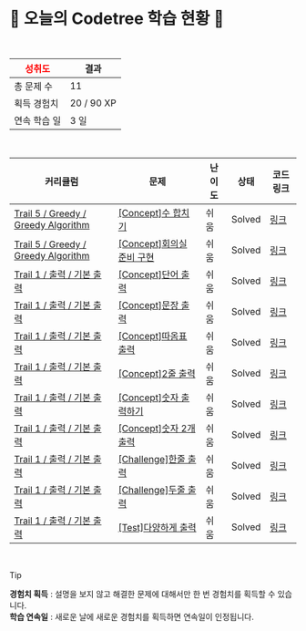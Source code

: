 # 🌲 오늘의 Codetree 학습 현황 🌲

<br />

| <span style="color:red;display:block;text-align:center;"> **성취도**</span> | 결과 |
|---|---|
| 총 문제 수 | 11 |
| 획득 경험치 | 20 / 90 XP |
| 연속 학습 일 | 3 일 |

<br />

|커리큘럼|문제|난이도|상태|코드 링크|
|---|---|---|---|---|
|[Trail 5 / Greedy / Greedy Algorithm](https://www.codetree.ai/trail-info/intermediate-mid/)|[[Concept]수 합치기](https://www.codetree.ai/trails/complete/curated-cards/intro-merge-numbers/)|쉬움|Solved|[링크](https://github.com/rlaxxwls13/codetree-TILs/blob/main/250210/%EC%88%AB%EC%9E%90%20%ED%95%A9%EC%B9%98%EA%B8%B0/merge-numbers.py)|
|[Trail 5 / Greedy / Greedy Algorithm](https://www.codetree.ai/trail-info/intermediate-mid/)|[[Concept]회의실 준비 구현](https://www.codetree.ai/trails/complete/curated-cards/intro-implement-scheduling-meeting-room/)|쉬움|Solved|[링크](https://github.com/rlaxxwls13/codetree-TILs/blob/main/250210/%ED%9A%8C%EC%9D%98%EC%8B%A4%20%EC%A4%80%EB%B9%84%20%EA%B5%AC%ED%98%84/implement-scheduling-meeting-room.py)|
|[Trail 1 / 출력 / 기본 출력](https://www.codetree.ai/trail-info/novice-low/)|[[Concept]단어 출력](https://www.codetree.ai/trails/complete/curated-cards/intro-print-word/)|쉬움|Solved|[링크](https://github.com/rlaxxwls13/codetree-TILs/blob/main/250210/%EB%8B%A8%EC%96%B4%20%EC%B6%9C%EB%A0%A5/print-word.java)|
|[Trail 1 / 출력 / 기본 출력](https://www.codetree.ai/trail-info/novice-low/)|[[Concept]문장 출력](https://www.codetree.ai/trails/complete/curated-cards/intro-print-sentence/)|쉬움|Solved|[링크](https://github.com/rlaxxwls13/codetree-TILs/blob/main/250210/%EB%AC%B8%EC%9E%A5%20%EC%B6%9C%EB%A0%A5/print-sentence.java)|
|[Trail 1 / 출력 / 기본 출력](https://www.codetree.ai/trail-info/novice-low/)|[[Concept]따옴표 출력](https://www.codetree.ai/trails/complete/curated-cards/intro-print-quote/)|쉬움|Solved|[링크](https://github.com/rlaxxwls13/codetree-TILs/blob/main/250210/%EB%94%B0%EC%98%B4%ED%91%9C%20%EC%B6%9C%EB%A0%A5/print-quote.java)|
|[Trail 1 / 출력 / 기본 출력](https://www.codetree.ai/trail-info/novice-low/)|[[Concept]2줄 출력](https://www.codetree.ai/trails/complete/curated-cards/intro-print-two-lines/)|쉬움|Solved|[링크](https://github.com/rlaxxwls13/codetree-TILs/blob/main/250210/2%EC%A4%84%20%EC%B6%9C%EB%A0%A5/print-two-lines.java)|
|[Trail 1 / 출력 / 기본 출력](https://www.codetree.ai/trail-info/novice-low/)|[[Concept]숫자 출력하기](https://www.codetree.ai/trails/complete/curated-cards/intro-print-one-number/)|쉬움|Solved|[링크](https://github.com/rlaxxwls13/codetree-TILs/blob/main/250210/%EC%88%AB%EC%9E%90%20%EC%B6%9C%EB%A0%A5%ED%95%98%EA%B8%B0/print-one-number.java)|
|[Trail 1 / 출력 / 기본 출력](https://www.codetree.ai/trail-info/novice-low/)|[[Concept]숫자 2개 출력](https://www.codetree.ai/trails/complete/curated-cards/intro-print-two-numbers/)|쉬움|Solved|[링크](https://github.com/rlaxxwls13/codetree-TILs/blob/main/250210/%EC%88%AB%EC%9E%90%202%EA%B0%9C%20%EC%B6%9C%EB%A0%A5/print-two-numbers.java)|
|[Trail 1 / 출력 / 기본 출력](https://www.codetree.ai/trail-info/novice-low/)|[[Challenge]한줄 출력](https://www.codetree.ai/trails/complete/curated-cards/challenge-print-one-line/)|쉬움|Solved|[링크](https://github.com/rlaxxwls13/codetree-TILs/blob/main/250210/%ED%95%9C%EC%A4%84%20%EC%B6%9C%EB%A0%A5/print-one-line.java)|
|[Trail 1 / 출력 / 기본 출력](https://www.codetree.ai/trail-info/novice-low/)|[[Challenge]두줄 출력](https://www.codetree.ai/trails/complete/curated-cards/challenge-print-two-sentences-introduce/)|쉬움|Solved|[링크](https://github.com/rlaxxwls13/codetree-TILs/blob/main/250210/%EB%91%90%EC%A4%84%20%EC%B6%9C%EB%A0%A5/print-two-sentences-introduce.java)|
|[Trail 1 / 출력 / 기본 출력](https://www.codetree.ai/trail-info/novice-low/)|[[Test]다양하게 출력](https://www.codetree.ai/trails/complete/curated-cards/test-print-in-variety/)|쉬움|Solved|[링크](https://github.com/rlaxxwls13/codetree-TILs/blob/main/250210/%EB%8B%A4%EC%96%91%ED%95%98%EA%B2%8C%20%EC%B6%9C%EB%A0%A5/print-in-variety.java)|


<br />

> [!TIP]
> **경험치 획득** : 설명을 보지 않고 해결한 문제에 대해서만 한 번 경험치를 획득할 수 있습니다.  
> **학습 연속일** : 새로운 날에 새로운 경험치를 획득하면 연속일이 인정됩니다.

